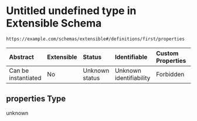 # Untitled undefined type in Extensible Schema

```txt
https://example.com/schemas/extensible#/definitions/first/properties
```



| Abstract            | Extensible | Status         | Identifiable            | Custom Properties | Additional Properties | Access Restrictions | Defined In                                                                                    |
| :------------------ | :--------- | :------------- | :---------------------- | :---------------- | :-------------------- | :------------------ | :-------------------------------------------------------------------------------------------- |
| Can be instantiated | No         | Unknown status | Unknown identifiability | Forbidden         | Allowed               | none                | [extensible.schema.json*](../generated-schemas/extensible.schema.json "open original schema") |

## properties Type

unknown
